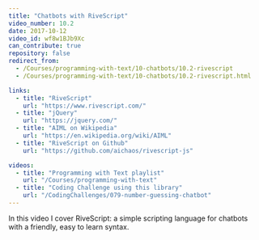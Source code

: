 ```yaml
---
title: "Chatbots with RiveScript"
video_number: 10.2
date: 2017-10-12
video_id: wf8w1BJb9Xc
can_contribute: true
repository: false
redirect_from:
  - /Courses/programming-with-text/10-chatbots/10.2-rivescript
  - /Courses/programming-with-text/10-chatbots/10.2-rivescript.html

links:
  - title: "RiveScript"
    url: "https://www.rivescript.com/"
  - title: "jQuery"
    url: "https://jquery.com/"
  - title: "AIML on Wikipedia"
    url: "https://en.wikipedia.org/wiki/AIML"
  - title: "RiveScript on Github"
    url: "https://github.com/aichaos/rivescript-js"

videos:
  - title: "Programming with Text playlist"
    url: "/Courses/programming-with-text"
  - title: "Coding Challenge using this library"
    url: "/CodingChallenges/079-number-guessing-chatbot"
---
```


In this video I cover RiveScript: a simple scripting language for chatbots with a friendly, easy to learn syntax.
